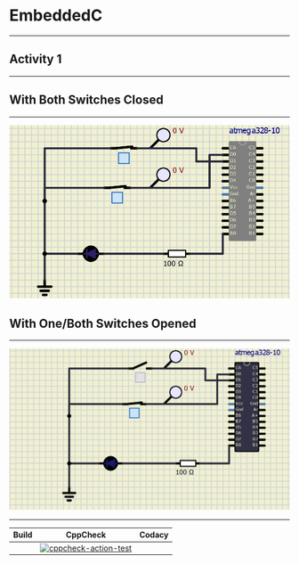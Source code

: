 # EmbeddedC
***
## Activity 1
***
## With Both Switches Closed
***
![](https://github.com/Ankana9910/EmbeddedC/blob/8aff971d2673f54c3e93ba570898fa33d09e9adc/Activity1/simulation/cktclo.png)

## With One/Both Switches Opened
***
![](https://github.com/Ankana9910/EmbeddedC/blob/8aff971d2673f54c3e93ba570898fa33d09e9adc/Activity1/simulation/cktopen.png)
***
|Build|CppCheck|Codacy|
|----|-----|----|
||[![cppcheck-action-test](https://github.com/Ankana9910/EmbeddedC/actions/workflows/c-cppcheck.yml/badge.svg)](https://github.com/Ankana9910/EmbeddedC/actions/workflows/c-cppcheck.yml)|
